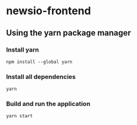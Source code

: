 # newsio-frontend

## Using the yarn package manager
### Install yarn
``` npm install --global yarn ```

### Install all dependencies
``` yarn ```

### Build and run the application
``` yarn start ```
